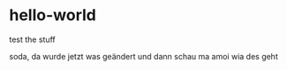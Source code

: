 # hello-world
test the stuff

soda, da wurde jetzt was geändert und dann schau ma amoi wia des geht
